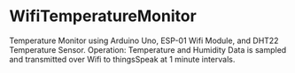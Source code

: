 # WifiTemperatureMonitor
Temperature Monitor using Arduino Uno, ESP-01 Wifi Module, and DHT22 Temperature Sensor.
Operation: 
Temperature and Humidity Data is sampled and transmitted over Wifi to thingsSpeak 
at 1 minute intervals.